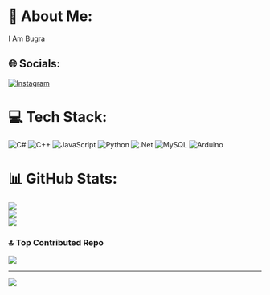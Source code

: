 # 💫 About Me:
I Am Bugra


## 🌐 Socials:
[![Instagram](https://img.shields.io/badge/Instagram-%23E4405F.svg?logo=Instagram&logoColor=white)](https://instagram.com/s1r.bugra) 

# 💻 Tech Stack:
![C#](https://img.shields.io/badge/c%23-%23239120.svg?style=for-the-badge&logo=csharp&logoColor=white) ![C++](https://img.shields.io/badge/c++-%2300599C.svg?style=for-the-badge&logo=c%2B%2B&logoColor=white) ![JavaScript](https://img.shields.io/badge/javascript-%23323330.svg?style=for-the-badge&logo=javascript&logoColor=%23F7DF1E) ![Python](https://img.shields.io/badge/python-3670A0?style=for-the-badge&logo=python&logoColor=ffdd54) ![.Net](https://img.shields.io/badge/.NET-5C2D91?style=for-the-badge&logo=.net&logoColor=white) ![MySQL](https://img.shields.io/badge/mysql-%2300000f.svg?style=for-the-badge&logo=mysql&logoColor=white) ![Arduino](https://img.shields.io/badge/-Arduino-00979D?style=for-the-badge&logo=Arduino&logoColor=white)
# 📊 GitHub Stats:
![](https://github-readme-stats.vercel.app/api?username=Zylles&theme=dark&hide_border=false&include_all_commits=false&count_private=false)<br/>
![](https://github-readme-streak-stats.herokuapp.com/?user=Zylles&theme=dark&hide_border=false)<br/>
![](https://github-readme-stats.vercel.app/api/top-langs/?username=Zylles&theme=dark&hide_border=false&include_all_commits=false&count_private=false&layout=compact)

### 🔝 Top Contributed Repo
![](https://github-contributor-stats.vercel.app/api?username=Zylles&limit=5&theme=dark&combine_all_yearly_contributions=true)

---
[![](https://visitcount.itsvg.in/api?id=Zylles&icon=0&color=0)](https://visitcount.itsvg.in)

<!-- Proudly created with GPRM ( https://gprm.itsvg.in ) -->
